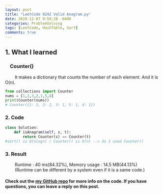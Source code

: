 ```yaml
---
layout: post
title: "LeetCode 0242 Valid Anagram.py"
date: 2020-12-07 9:59:28 -0400
categories: ProblemSolving
tags: [LeetCode, HashTable, Sort]
comments: true
---
```


## 1. What I learned
### &nbsp;&nbsp;&nbsp;&nbsp;Counter()
&nbsp;&nbsp;&nbsp;&nbsp;&nbsp;&nbsp;&nbsp;&nbsp;It makes a dictionary that counts the number of each element. And it is O(n).
```python
from collections import Counter
nums = [1,2,3,2,1,5,4]
print(Counter(nums))
# Counter({1: 2, 2: 2, 3: 1, 5: 1, 4: 1})
```

### 2. Code
```python
class Solution:
    def isAnagram(self, s, t):
        return Counter(s) == Counter(t)
#sort() is O(nlogn) / Counter() is O(n) --> So I used Counter()
```

### 3. Result
&nbsp;&nbsp;&nbsp;&nbsp;&nbsp;&nbsp;&nbsp;&nbsp;Runtime : 40 ms(84.32%), Memory usage : 14.5 MB(44.13%)  
&nbsp;&nbsp;&nbsp;&nbsp;&nbsp;&nbsp;&nbsp;&nbsp;(Runtime can be different by a system even if it is a same code.)

#### Check out the [my GitHub repo][hyuk-gh] for more info on the code. If you have questions, you can leave a reply on this post.
[hyuk-gh]:   https://github.com/dlgur1994/StudyAlgorithms
